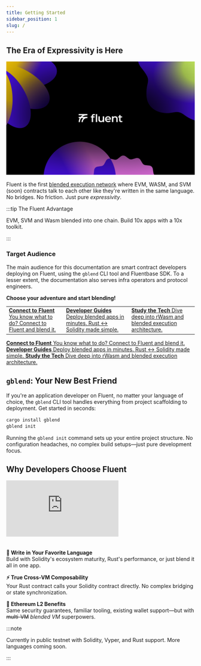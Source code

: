 ```yaml
---
title: Getting Started
sidebar_position: 1
slug: /
---
```

The Era of Expressivity is Here
---

![Fluent Banner](../static/img/fluent-banner.png)

Fluent is the first [blended execution network](https://www.fluent.xyz/blended-101) where EVM, WASM, and SVM (soon) contracts talk to each other like they're written in the same language. No bridges. No friction. Just pure _expressivity_.

:::tip The Fluent Advantage

EVM, SVM and Wasm blended into one chain. Build 10x apps with a 10x toolkit.

:::

### Target Audience

The main audience for this documentation are smart contract developers deploying on Fluent, using the `gblend` CLI tool and Fluentbase SDK. To a lesser extent, the documentation also serves infra operators and protocol engineers.

**Choose your adventure and start blending!**

<table data-column-title-hidden data-view="cards">
    <tbody>
        <tr>
            <td>
                <a href="./connect-to-fluent">
                    <strong>Connect to Fluent</strong>
                    <span>You know what to do? Connect to Fluent and blend it.</span>
                </a>
            </td>
            <td>
                <a href="developer-guides/building-a-blended-app/">
                    <strong>Developer Guides</strong> 
                    <span>Deploy blended apps in minutes. Rust ↔ Solidity made simple.</span>
                </a>
            </td>
            <td>
                <a href="knowledge-base/fluent-overview">
                    <strong>Study the Tech</strong> 
                    <span>Dive deep into rWasm and blended execution architecture.</span>
                </a>
            </td>
        </tr>
    </tbody>
</table>
<div data-view="cards">
    <a href="./connect-to-fluent">
        <strong>Connect to Fluent</strong>
        <span>You know what to do? Connect to Fluent and blend it.</span>
    </a>
    <a href="developer-guides/building-a-blended-app/">
        <strong>Developer Guides</strong> 
        <span>Deploy blended apps in minutes. Rust ↔ Solidity made simple.</span>
    </a>
    <a href="knowledge-base/fluent-overview">
        <strong>Study the Tech</strong> 
        <span>Dive deep into rWasm and blended execution architecture.</span>
    </a>
</div>

## `gblend`: Your New Best Friend

If you're an application developer on Fluent, no matter your language of choice, the `gblend` CLI tool handles everything from project scaffolding to deployment. Get started in seconds:

```bash
cargo install gblend
gblend init
```

Running the `gblend init` command sets up your entire project structure. No configuration headaches, no complex build setups—just pure development focus.

## Why Developers Choose Fluent

<!-- Responsive YouTube embed -->
<div class="video-responsive">
  <iframe src="https://www.youtube.com/embed/WkDafMeCABg" title="The benefits of blended execution, explained in just 15 minutes." frameborder="0" allow="accelerometer; autoplay; clipboard-write; encrypted-media; gyroscope; picture-in-picture; web-share" allowfullscreen></iframe>
</div>
<br />

**🚀 Write in Your Favorite Language**  
Build with Solidity's ecosystem maturity, Rust's performance, or just blend it all in one app.

**⚡ True Cross-VM Composability**  
Your Rust contract calls your Solidity contract directly. No complex bridging or state synchronization.

**🔧 Ethereum L2 Benefits**  
Same security guarantees, familiar tooling, existing wallet support—but with ~~multi-VM~~ _blended VM_ superpowers.

:::note

Currently in public testnet with Solidity, Vyper, and Rust support. More languages coming soon.

:::
